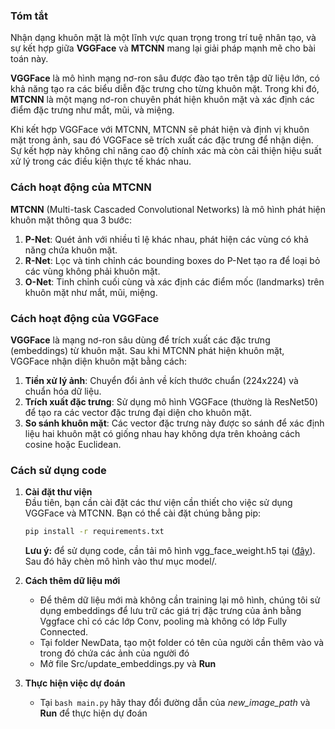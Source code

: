 ### Tóm tắt

Nhận dạng khuôn mặt là một lĩnh vực quan trọng trong trí tuệ nhân tạo, và sự kết hợp giữa **VGGFace** và **MTCNN** mang lại giải pháp mạnh mẽ cho bài toán này. 

**VGGFace** là mô hình mạng nơ-ron sâu được đào tạo trên tập dữ liệu lớn, có khả năng tạo ra các biểu diễn đặc trưng cho từng khuôn mặt. Trong khi đó, **MTCNN** là một mạng nơ-ron chuyên phát hiện khuôn mặt và xác định các điểm đặc trưng như mắt, mũi, và miệng.

Khi kết hợp VGGFace với MTCNN, MTCNN sẽ phát hiện và định vị khuôn mặt trong ảnh, sau đó VGGFace sẽ trích xuất các đặc trưng để nhận diện. Sự kết hợp này không chỉ nâng cao độ chính xác mà còn cải thiện hiệu suất xử lý trong các điều kiện thực tế khác nhau.

### Cách hoạt động của MTCNN

**MTCNN** (Multi-task Cascaded Convolutional Networks) là mô hình phát hiện khuôn mặt thông qua 3 bước:

1. **P-Net**: Quét ảnh với nhiều tỉ lệ khác nhau, phát hiện các vùng có khả năng chứa khuôn mặt.
2. **R-Net**: Lọc và tinh chỉnh các bounding boxes do P-Net tạo ra để loại bỏ các vùng không phải khuôn mặt.
3. **O-Net**: Tinh chỉnh cuối cùng và xác định các điểm mốc (landmarks) trên khuôn mặt như mắt, mũi, miệng.

### Cách hoạt động của VGGFace

**VGGFace** là mạng nơ-ron sâu dùng để trích xuất các đặc trưng (embeddings) từ khuôn mặt. Sau khi MTCNN phát hiện khuôn mặt, VGGFace nhận diện khuôn mặt bằng cách:

1. **Tiền xử lý ảnh**: Chuyển đổi ảnh về kích thước chuẩn (224x224) và chuẩn hóa dữ liệu.
2. **Trích xuất đặc trưng**: Sử dụng mô hình VGGFace (thường là ResNet50) để tạo ra các vector đặc trưng đại diện cho khuôn mặt.
3. **So sánh khuôn mặt**: Các vector đặc trưng này được so sánh để xác định liệu hai khuôn mặt có giống nhau hay không dựa trên khoảng cách cosine hoặc Euclidean.


### Cách sử dụng code

1. **Cài đặt thư viện**  
   Đầu tiên, bạn cần cài đặt các thư viện cần thiết cho việc sử dụng VGGFace và MTCNN. Bạn có thể cài đặt chúng bằng pip:

   ```bash
   pip install -r requirements.txt
   ```
   **Lưu ý:** để sử dụng code, cần tải mô hình vgg_face_weight.h5 tại ([đây](https://drive.google.com/file/d/1xhZue6xMcQ-ZWyvv-deiVMMex8cphuUx/view?usp=sharing)). Sau đó hãy chèn mô hình vào thư mục model/.

2. **Cách thêm dữ liệu mới**
   - Để thêm dữ liệu mới mà không cần training lại mô hình, chúng tôi sử dụng embeddings để lưu trữ các giá trị đặc trưng của ảnh bằng Vggface chỉ có các lớp Conv, pooling mà không có lớp Fully Connected.
   - Tại folder NewData, tạo một folder có tên của người cần thêm vào và trong đó chứa các ảnh của người đó
   - Mở file Src/update_embeddings.py và **Run**

3. **Thực hiện việc dự đoán**
   - Tại ```bash main.py``` hãy thay đổi đường dẫn của *new_image_path* và **Run** để thực hiện dự đoán
   
 
